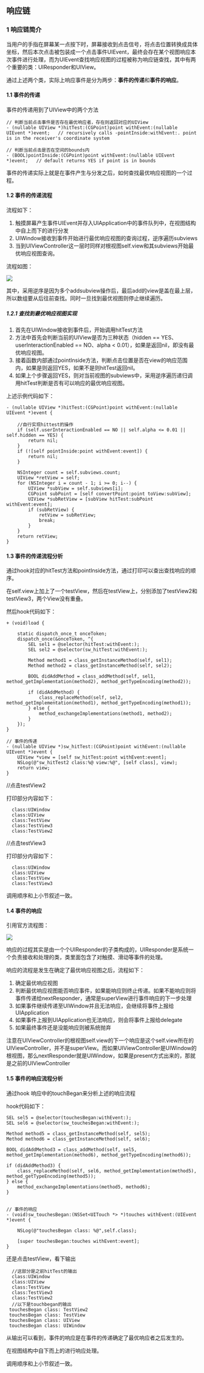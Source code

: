 ## 响应链

### 1 响应链简介

当用户的手指在屏幕某一点按下时，屏幕接收到点击信号，将点击位置转换成具体坐标，然后本次点击被包装成一个点击事件UIEvent，最终会存在某个视图响应本次事件进行处理，而为UIEvent查找响应视图的过程被称为响应链查找，其中有两个重要的类：UIResponder和UIView。

通过上述两个类，实际上响应事件是分为两步：**事件的传递**和**事件的响应**。

#### 1.1 事件的传递

事件的传递用到了UIView中的两个方法

```
// 判断当前点击事件是否存在最优响应者，存在则返回对应的UIView
- (nullable UIView *)hitTest:(CGPoint)point withEvent:(nullable UIEvent *)event;   // recursively calls -pointInside:withEvent:. point is in the receiver's coordinate system

// 判断当前点击是否在空间的bounds内
- (BOOL)pointInside:(CGPoint)point withEvent:(nullable UIEvent *)event;   // default returns YES if point is in bounds
```

事件的传递实际上就是在事件产生与分发之后，如何查找最优响应视图的一个过程。



#### 1.2 事件的传递流程

流程如下：

1. 触摸屏幕产生事件UIEvent并存入UIApplication中的事件队列中，在视图结构中自上而下的进行分发
2. UIWindow接收到事件开始进行最优响应视图的查询过程，逆序遍历subviews
3. 当到UIViewController这一层时同样对根视图self.view和其subviews开始最优响应视图查询。

流程如图：

![](https://github.com/tangshenghao/iOSInterviewNotes/blob/master/iOS%E5%9F%BA%E7%A1%80/%E5%93%8D%E5%BA%94%E9%93%BE/%E5%93%8D%E5%BA%94%E9%93%BE%E6%9F%A5%E6%89%BE%E6%9C%80%E4%BC%98%E8%A7%86%E5%9B%BE.png?raw=true)

其中，采用逆序是因为多个addsubview操作后，最后add的view是盖在最上层，所以数组要从后往前查找。同时一旦找到最优视图则停止继续遍历。



##### 1.2.1 查找到最优响应视图实现

1. 首先在UIWindow接收到事件后，开始调用hitTest方法
2. 方法中首先会判断当前的UIView是否为三种状态（hidden == YES、userInteractionEnabled == NO、alpha < 0.01），如果是返回nil，即没有最优响应视图。
3. 接着函数内部通过pointInside方法，判断点击位置是否在view的响应范围内，如果是则返回YES，如果不是则hitTest返回nil。
4. 如果上个步骤返回YES，则对当前视图的subviews中，采用逆序遍历递归调用hitTest判断是否有可以响应的最优响应视图。

上述示例代码如下：

```
- (nullable UIView *)hitTest:(CGPoint)point withEvent:(nullable UIEvent *)event {
        
    //自行实现hittest的操作
    if (self.userInteractionEnabled == NO || self.alpha <= 0.01 || self.hidden == YES) {
        return nil;
    }
    if (![self pointInside:point withEvent:event]) {
        return nil;
    }
    
    NSInteger count = self.subviews.count;
    UIView *retView = self;
    for (NSInteger i = count - 1; i >= 0; i--) {
        UIView *subView = self.subviews[i];
        CGPoint subPoint = [self convertPoint:point toView:subView];
        UIView *subRetView = [subView hitTest:subPoint withEvent:event];
        if (subRetView) {
            retView = subRetView;
            break;
        }
    }
    return retView;
}
```



#### 1.3 事件的传递流程分析

通过hook对应的hitTest方法和pointInside方法，通过打印可以查出查找响应的顺序。

在self.view上加上了一个testView，然后在testView上，分别添加了testView2和testView3，两个View没有重叠。

然后hook代码如下：

```
+ (void)load {
    
    static dispatch_once_t onceToken;
    dispatch_once(&onceToken, ^{
        SEL sel1 = @selector(hitTest:withEvent:);
        SEL sel2 = @selector(sw_hitTest:withEvent:);
        
        Method method1 = class_getInstanceMethod(self, sel1);
        Method method2 = class_getInstanceMethod(self, sel2);
        
        BOOL didAddMethod = class_addMethod(self, sel1, method_getImplementation(method2), method_getTypeEncoding(method2));
        
        if (didAddMethod) {
            class_replaceMethod(self, sel2, method_getImplementation(method1), method_getTypeEncoding(method1));
        } else {
            method_exchangeImplementations(method1, method2);
        }
    });
}

// 事件的传递
- (nullable UIView *)sw_hitTest:(CGPoint)point withEvent:(nullable UIEvent *)event {
    UIView *view = [self sw_hitTest:point withEvent:event];
    NSLog(@"sw_hitTest2 class:%@ view:%@", [self class], view);
    return view;
}
```

//点击testView2

打印部分内容如下：

```
  class:UIWindow
  class:UIView
  class:TestView
  class:TestView3
  class:TestView2
```

//点击testView3

打印部分内容如下：

```
  class:UIWindow
  class:UIView
  class:TestView
  class:TestView3
```

调用顺序和上小节叙述一致。



#### 1.4 事件的响应

引用官方流程图：

![](https://github.com/tangshenghao/iOSInterviewNotes/blob/master/iOS%E5%9F%BA%E7%A1%80/%E5%93%8D%E5%BA%94%E9%93%BE/%E4%BA%8B%E4%BB%B6%E5%93%8D%E5%BA%94%E6%B5%81%E7%A8%8B.png?raw=true)

响应的过程其实是由一个个UIResponder的子类构成的，UIResponder是系统一个负责接收和处理的类，类里面包含了对触摸、滑动等事件的处理。

响应的流程是发生在确定了最优响应视图之后，流程如下：

1. 确定最优响应视图
2. 判断最优响应视图能否响应事件，如果能响应则终止传递。如果不能响应则将事件传递给nextResponder，通常是superView进行事件响应的下一步处理
3. 如果事件继续传递至UIWindow并且无法响应，会继续将事件上报给UIApplication
4. 如果事件上报到UIApplication也无法响应，则会将事件上报给delegate
5. 如果最终事件还是没能响应则被系统抛弃

注意在UIViewController的根视图self.view的下一个响应是这个self.view所在的UIViewController，并不是superView。而如果UIViewController是UIWindow的根视图，那么nextResponder就是UIWindow，如果是present方式出来的，那就是之前的UIViewController



#### 1.5 事件的响应流程分析

通过hook 响应中的touchBegan来分析上述的响应流程

hook代码如下：

```
SEL sel5 = @selector(touchesBegan:withEvent:);
SEL sel6 = @selector(sw_touchesBegan:withEvent:);

Method method5 = class_getInstanceMethod(self, sel5);
Method method6 = class_getInstanceMethod(self, sel6);

BOOL didAddMethod3 = class_addMethod(self, sel5, method_getImplementation(method6), method_getTypeEncoding(method6));

if (didAddMethod3) {
    class_replaceMethod(self, sel6, method_getImplementation(method5), method_getTypeEncoding(method5));
} else {
    method_exchangeImplementations(method5, method6);
}


// 事件的响应
- (void)sw_touchesBegan:(NSSet<UITouch *> *)touches withEvent:(UIEvent *)event {
    
    NSLog(@"touchesBegan class: %@",self.class);
    
    [super touchesBegan:touches withEvent:event];
}
```



还是点击testView，看下输出

```
  //这部分是之前hitTest的输出
  class:UIWindow
  class:UIView
  class:TestView
  class:TestView3
  class:TestView2
  //以下是touchbegan的输出
 touchesBegan class: TestView2
 touchesBegan class: TestView
 touchesBegan class: UIView
 touchesBegan class: UIWindow
```

从输出可以看到，事件的响应是在事件的传递确定了最优响应者之后发生的。

在视图结构中自下而上的进行响应处理。

调用顺序和上小节叙述一致。